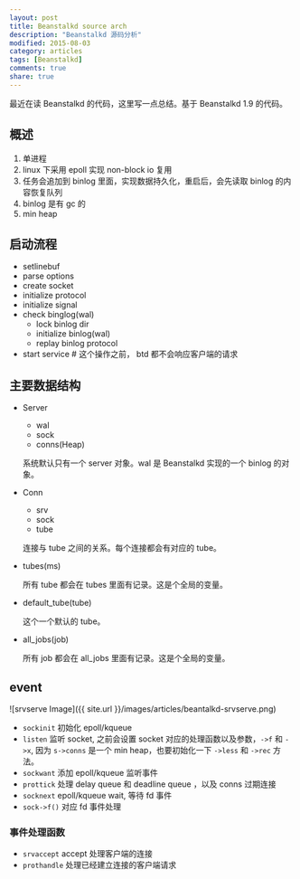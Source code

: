 ```yaml
---
layout: post
title: Beanstalkd source arch
description: "Beanstalkd 源码分析"
modified: 2015-08-03
category: articles
tags: [Beanstalkd]
comments: true
share: true
---
```


最近在读 Beanstalkd 的代码，这里写一点总结。基于 Beanstalkd 1.9 的代码。

## 概述
1. 单进程
1. linux 下采用 epoll 实现 non-block io 复用
1. 任务会追加到 binlog 里面，实现数据持久化，重启后，会先读取 binlog 的内容恢复队列
1. binlog 是有 gc 的
1. min heap

## 启动流程
* setlinebuf
* parse options
* create socket
* initialize protocol
* initialize signal
* check binglog(wal)
    * lock binlog dir
    * initialize binlog(wal)
    * replay binlog protocol
* start service # 这个操作之前， btd 都不会响应客户端的请求

## 主要数据结构
* Server
    * wal
    * sock
    * conns(Heap)

    系统默认只有一个 server 对象。wal 是 Beanstalkd 实现的一个 binlog 的对象。

* Conn
    * srv
    * sock
    * tube

    连接与 tube 之间的关系。每个连接都会有对应的 tube。

* tubes(ms)

    所有 tube 都会在 tubes 里面有记录。这是个全局的变量。

* default_tube(tube)

    这个一个默认的 tube。

* all_jobs(job)

    所有 job 都会在 all_jobs 里面有记录。这是个全局的变量。

## event
![srvserve Image]({{ site.url  }}/images/articles/beantalkd-srvserve.png)

* `sockinit` 初始化 epoll/kqueue
* `listen` 监听 socket, 之前会设置 socket 对应的处理函数以及参数，`->f` 和 `->x`, 因为 `s->conns` 是一个 min heap，也要初始化一下 `->less` 和 `->rec` 方法。
* `sockwant` 添加 epoll/kqueue 监听事件
* `prottick` 处理 delay queue  和 deadline queue ，以及 conns 过期连接
* `socknext` epoll/kqueue wait, 等待 fd 事件
* `sock->f()` 对应 fd 事件处理

### 事件处理函数
* `srvaccept` accept 处理客户端的连接
* `prothandle` 处理已经建立连接的客户端请求
